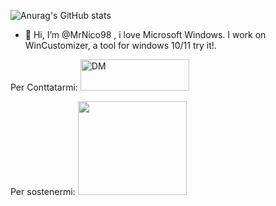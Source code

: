 ![Anurag's GitHub stats](https://github-readme-stats-sigma-five.vercel.app/api?username=MrNico98&show_icons=true&theme=merko)

- 👋 Hi, I’m @MrNico98 , i love Microsoft Windows. I work on WinCustomizer, a tool for windows 10/11 try it!.

Per Conttatarmi: <a href="https://t.me/mrnico98" target="_blank"><img src="https://internetwithoutborders.org/wp-content/uploads/2018/04/telegram-1-1170x365.jpg" alt="DM" height="50" width="174"></a>

Per sostenermi: 
<a href="https://ko.fi.com/wincustomizergui" target="_blank"><img src="https://external-content.duckduckgo.com/iu/?u=https%3A%2F%2Ftheme.zdassets.com%2Ftheme_assets%2F2141020%2F171bb773b32c4a72bcc2edfee4d01cbc00d8a004.png&f=1&nofb=1&ipt=fe86bcf46af3004f537ae8d8e050a0bb55beec08cc7564f3897c99b1fa43d72e&ipo=images" height="150" width="174"></a>


